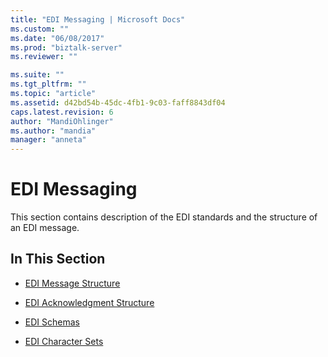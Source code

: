 ```yaml
---
title: "EDI Messaging | Microsoft Docs"
ms.custom: ""
ms.date: "06/08/2017"
ms.prod: "biztalk-server"
ms.reviewer: ""

ms.suite: ""
ms.tgt_pltfrm: ""
ms.topic: "article"
ms.assetid: d42bd54b-45dc-4fb1-9c03-faff8843df04
caps.latest.revision: 6
author: "MandiOhlinger"
ms.author: "mandia"
manager: "anneta"
---
```

# EDI Messaging
This section contains description of the EDI standards and the structure of an EDI message.  
  
## In This Section  
  
-   [EDI Message Structure](../core/edi-message-structure.md)  
  
-   [EDI Acknowledgment Structure](../core/edi-acknowledgment-structure.md)  
  
-   [EDI Schemas](../core/edi-schemas.md)  
  
-   [EDI Character Sets](../core/edi-character-sets.md)